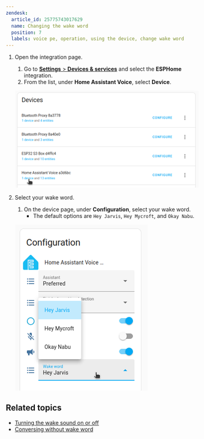 ```yaml
---
zendesk:
  article_id: 25775743017629
  name: Changing the wake word
  position: 7
  labels: voice pe, operation, using the device, change wake word
---
```


1. Open the integration page.
   1. Go to [**Settings** > **Devices & services**](https://my.home-assistant.io/redirect/integrations/) and select the **ESPHome** integration.
   2. From the list, under **Home Assistant Voice**, select **Device**.

   ![Screenshot of the device list](/static/img/voice-pe/voice_esphome.png)
2. Select your wake word.
   1. On the device page, under **Configuration**, select your wake word.
      - The default options are `Hey Jarvis`, `Hey Mycroft`, and `Okay Nabu`.

    ![Screenshot showing the wake word selector](/static/img/voice-pe/voice_config_change_wake_word.png)

## Related topics

- [Turning the wake sound on or off](/hc/en-us/articles/25774481113629-Turning-the-wake-sound-on-or-off)
- [Conversing without wake word](/hc/en-us/articles/25775805328029-Conversing-without-wake-word)
